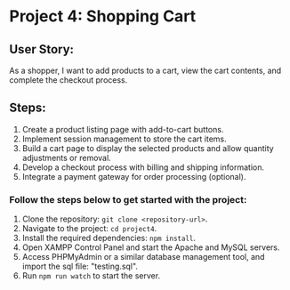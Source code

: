 # Project 4: Shopping Cart

## User Story: 
As a shopper, I want to add products to a cart, view the cart contents, and complete the checkout process.

## Steps:

1. Create a product listing page with add-to-cart buttons.
2. Implement session management to store the cart items.
3. Build a cart page to display the selected products and allow quantity adjustments or removal.
4. Develop a checkout process with billing and shipping information.
5. Integrate a payment gateway for order processing (optional).

### Follow the steps below to get started with the project:
1. Clone the repository: `git clone <repository-url>`.
2. Navigate to the project: `cd project4`.
3. Install the required dependencies: `npm install`.
4. Open XAMPP Control Panel and start the Apache and MySQL servers.
5. Access PHPMyAdmin or a similar database management tool, and import the sql file: "testing.sql".
6. Run `npm run watch` to start the server.

